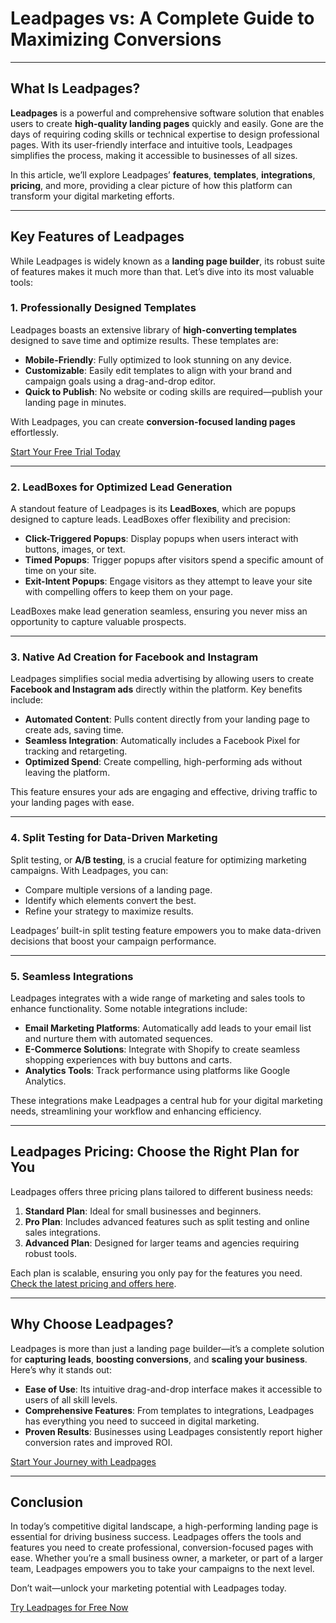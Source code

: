 # Leadpages vs: A Complete Guide to Maximizing Conversions

---

## What Is Leadpages?

**Leadpages** is a powerful and comprehensive software solution that enables users to create **high-quality landing pages** quickly and easily. Gone are the days of requiring coding skills or technical expertise to design professional pages. With its user-friendly interface and intuitive tools, Leadpages simplifies the process, making it accessible to businesses of all sizes.

In this article, we’ll explore Leadpages’ **features**, **templates**, **integrations**, **pricing**, and more, providing a clear picture of how this platform can transform your digital marketing efforts.

---

## Key Features of Leadpages

While Leadpages is widely known as a **landing page builder**, its robust suite of features makes it much more than that. Let’s dive into its most valuable tools:

### 1. Professionally Designed Templates

Leadpages boasts an extensive library of **high-converting templates** designed to save time and optimize results. These templates are:

- **Mobile-Friendly**: Fully optimized to look stunning on any device.
- **Customizable**: Easily edit templates to align with your brand and campaign goals using a drag-and-drop editor.
- **Quick to Publish**: No website or coding skills are required—publish your landing page in minutes.

With Leadpages, you can create **conversion-focused landing pages** effortlessly.

[Start Your Free Trial Today](https://bit.ly/LEadPages)

---

### 2. LeadBoxes for Optimized Lead Generation

A standout feature of Leadpages is its **LeadBoxes**, which are popups designed to capture leads. LeadBoxes offer flexibility and precision:

- **Click-Triggered Popups**: Display popups when users interact with buttons, images, or text.
- **Timed Popups**: Trigger popups after visitors spend a specific amount of time on your site.
- **Exit-Intent Popups**: Engage visitors as they attempt to leave your site with compelling offers to keep them on your page.

LeadBoxes make lead generation seamless, ensuring you never miss an opportunity to capture valuable prospects.

---

### 3. Native Ad Creation for Facebook and Instagram

Leadpages simplifies social media advertising by allowing users to create **Facebook and Instagram ads** directly within the platform. Key benefits include:

- **Automated Content**: Pulls content directly from your landing page to create ads, saving time.
- **Seamless Integration**: Automatically includes a Facebook Pixel for tracking and retargeting.
- **Optimized Spend**: Create compelling, high-performing ads without leaving the platform.

This feature ensures your ads are engaging and effective, driving traffic to your landing pages with ease.

---

### 4. Split Testing for Data-Driven Marketing

Split testing, or **A/B testing**, is a crucial feature for optimizing marketing campaigns. With Leadpages, you can:

- Compare multiple versions of a landing page.
- Identify which elements convert the best.
- Refine your strategy to maximize results.

Leadpages’ built-in split testing feature empowers you to make data-driven decisions that boost your campaign performance.

---

### 5. Seamless Integrations

Leadpages integrates with a wide range of marketing and sales tools to enhance functionality. Some notable integrations include:

- **Email Marketing Platforms**: Automatically add leads to your email list and nurture them with automated sequences.
- **E-Commerce Solutions**: Integrate with Shopify to create seamless shopping experiences with buy buttons and carts.
- **Analytics Tools**: Track performance using platforms like Google Analytics.

These integrations make Leadpages a central hub for your digital marketing needs, streamlining your workflow and enhancing efficiency.

---

## Leadpages Pricing: Choose the Right Plan for You

Leadpages offers three pricing plans tailored to different business needs:

1. **Standard Plan**: Ideal for small businesses and beginners.
2. **Pro Plan**: Includes advanced features such as split testing and online sales integrations.
3. **Advanced Plan**: Designed for larger teams and agencies requiring robust tools.

Each plan is scalable, ensuring you only pay for the features you need. [Check the latest pricing and offers here](https://bit.ly/LEadPages).

---

## Why Choose Leadpages?

Leadpages is more than just a landing page builder—it’s a complete solution for **capturing leads**, **boosting conversions**, and **scaling your business**. Here’s why it stands out:

- **Ease of Use**: Its intuitive drag-and-drop interface makes it accessible to users of all skill levels.
- **Comprehensive Features**: From templates to integrations, Leadpages has everything you need to succeed in digital marketing.
- **Proven Results**: Businesses using Leadpages consistently report higher conversion rates and improved ROI.

[Start Your Journey with Leadpages](https://bit.ly/LEadPages)

---

## Conclusion

In today’s competitive digital landscape, a high-performing landing page is essential for driving business success. Leadpages offers the tools and features you need to create professional, conversion-focused pages with ease. Whether you’re a small business owner, a marketer, or part of a larger team, Leadpages empowers you to take your campaigns to the next level.

Don’t wait—unlock your marketing potential with Leadpages today.

[Try Leadpages for Free Now](https://bit.ly/LEadPages)
